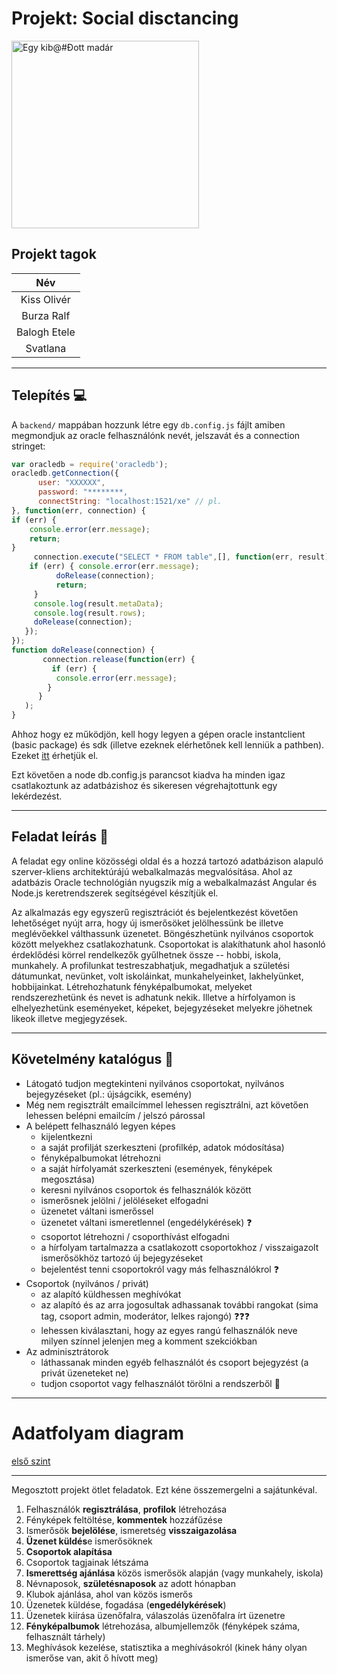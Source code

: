 #  Projekt: Social disctancing

<img src="./docs/logo.png" alt="Egy kib@#Đott madár" width="300"/>

## Projekt tagok

|     Név      |
| :----------: |
| Kiss Olivér  |
|  Burza Ralf  |
| Balogh Etele |
|   Svatlana   |

---

## Telepítés :computer:

A `backend/` mappában hozzunk létre egy `db.config.js` fájlt amiben megmondjuk az oracle felhasználónk nevét, jelszavát és a connection stringet:

```js
var oracledb = require('oracledb');
oracledb.getConnection({
      user: "XXXXXX",
      password: "********,
      connectString: "localhost:1521/xe" // pl.
}, function(err, connection) {
if (err) {
    console.error(err.message);
    return;
}
     connection.execute("SELECT * FROM table",[], function(err, result) { // teszt lekérdezés egy táblából, írjuk át!
    if (err) { console.error(err.message);
          doRelease(connection);
          return;
     }
     console.log(result.metaData);
     console.log(result.rows);
     doRelease(connection);
   });
});
function doRelease(connection) {
       connection.release(function(err) {
         if (err) {
          console.error(err.message);
        }
      }
   );
}
```

Ahhoz hogy ez működjön, kell hogy legyen a gépen oracle instantclient (basic package) és sdk (illetve ezeknek elérhetőnek kell lenniük a pathben). Ezeket [itt](https://www.oracle.com/database/technologies/instant-client/winx64-64-downloads.html) érhetjük el.

Ezt követően a node db.config.js parancsot kiadva ha minden igaz csatlakoztunk az adatbázishoz és sikeresen végrehajtottunk egy lekérdezést.

---

## Feladat leírás :pencil:

A feladat egy online közösségi oldal és a hozzá tartozó adatbázison alapuló szerver-kliens architektúrájú webalkalmazás megvalósítása. Ahol az adatbázis Oracle technológián nyugszik míg a webalkalmazást Angular és Node.js keretrendszerek segítségével készítjük el.

Az alkalmazás egy egyszerű regisztrációt és bejelentkezést követően lehetőséget nyújt arra, hogy új ismerősöket jelölhessünk be illetve meglévőekkel válthassunk üzenetet. Böngészhetünk nyilvános csoportok között melyekhez csatlakozhatunk. Csoportokat is alakíthatunk ahol hasonló érdeklődési körrel rendelkezők gyűlhetnek össze -- hobbi, iskola, munkahely. A profilunkat testreszabhatjuk, megadhatjuk a születési dátumunkat, nevünket, volt iskoláinkat, munkahelyeinket, lakhelyünket, hobbijainkat. Létrehozhatunk fényképalbumokat, melyeket rendszerezhetünk és nevet is adhatunk nekik. Illetve a hírfolyamon is elhelyezhetünk eseményeket, képeket, bejegyzéseket melyekre jöhetnek likeok illetve megjegyzések.

---
## Követelmény katalógus :book:
- Látogató tudjon megtekinteni nyilvános csoportokat, nyilvános bejegyzéseket (pl.: újságcikk, esemény)
- Még nem regisztrált emailcímmel lehessen regisztrálni, azt követően lehessen belépni emailcím / jelszó párossal
- A belépett felhasználó legyen képes
  - kijelentkezni
  - a saját profilját szerkeszteni (profilkép, adatok módosítása)
  - fényképalbumokat létrehozni
  - a saját hírfolyamát szerkeszteni (események, fényképek megosztása)
  - keresni nyilvános csoportok és felhasználók között
  - ismerősnek jelölni / jelöléseket elfogadni
  - üzenetet váltani ismerőssel
  - üzenetet váltani ismeretlennel (engedélykérések) :question:
  - csoportot létrehozni / csoporthívást elfogadni
  - a hírfolyam tartalmazza a csatlakozott csoportokhoz / visszaigazolt ismerősökhöz tartozó új bejegyzéseket
  - bejelentést tenni csoportokról vagy más felhasználókrol :question:
- Csoportok (nyilvános / privát)
  - az alapító küldhessen meghívókat
  - az alapító és az arra jogosultak adhassanak további rangokat (sima tag, csoport admin, moderátor, lelkes rajongó) :question::question::question:
  - lehessen kiválasztani, hogy az egyes rangú felhasználók neve milyen színnel jelenjen meg a komment szekciókban
- Az adminisztrátorok
  - láthassanak minden egyéb felhasználót és csoport bejegyzést (a privát üzeneteket ne)
  - tudjon csoportot vagy felhasználót törölni a rendszerből :cop:

---

# Adatfolyam diagram

[első szint](https://drive.google.com/file/d/1SW9K7K-O7WFHSXmzR3vVcFwOKDXmNJM7/view?usp=sharing)

---

Megosztott projekt ötlet feladatok.
Ezt kéne összemergelni a sajátunkéval.

1. Felhasználók **regisztrálása**, **profilok** létrehozása
2. Fényképek feltöltése, **kommentek** hozzáfűzése
3. Ismerősök **bejelölése**, ismeretség **visszaigazolása**
4. **Üzenet küldés**e ismerősöknek
5. **Csoportok alapítása**
6. Csoportok tagjainak létszáma
7. **Ismerettség ajánlása** közös ismerősök alapján (vagy munkahely, iskola)
8. Névnaposok, **születésnaposok** az adott hónapban
9. Klubok ajánlása, ahol van közös ismerős
10. Üzenetek küldése, fogadása (**engedélykérések**)
11. Üzenetek kiírása üzenőfalra, válaszolás üzenőfalra írt üzenetre
12. **Fényképalbumok** létrehozása, albumjellemzők (fényképek száma,
    felhasznált tárhely)
13. Meghívások kezelése, statisztika a meghívásokról (kinek hány
    olyan ismerőse van, akit ő hívott meg)